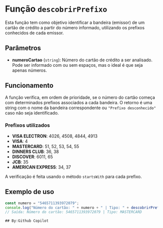 
# Função `descobrirPrefixo`

Esta função tem como objetivo identificar a bandeira (emissor) de um cartão de crédito a partir do número informado, utilizando os prefixos conhecidos de cada emissor.

## Parâmetros

- **numeroCartao** (`string`): Número do cartão de crédito a ser analisado. Pode ser informado com ou sem espaços, mas o ideal é que seja apenas números.

## Funcionamento

A função verifica, em ordem de prioridade, se o número do cartão começa com determinados prefixos associados a cada bandeira. O retorno é uma string com o nome da bandeira correspondente ou `"Prefixo desconhecido"` caso não seja identificado.

### Prefixos utilizados

- **VISA ELECTRON**: 4026, 4508, 4844, 4913
- **VISA**: 4
- **MASTERCARD**: 51, 52, 53, 54, 55
- **DINNERS CLUB**: 36, 38
- **DISCOVER**: 6011, 65
- **JCB**: 35
- **AMERICAN EXPRESS**: 34, 37

A verificação é feita usando o método `startsWith` para cada prefixo.

## Exemplo de uso


```javascript
const numero = "5465711393972079";
console.log("Número do cartão: " + numero + " | Tipo: " + descobrirPrefixo(numero));
// Saída: Número do cartão: 5465711393972079 | Tipo: MASTERCARD

## By:Github Copilot
